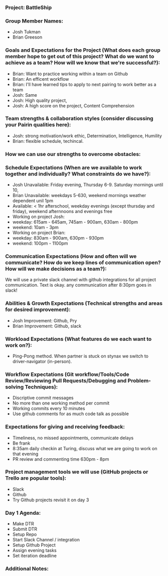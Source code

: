 ### Project: BattleShip

### Group Member Names:
 * Josh Tukman
 * Brian Greeson

### Goals and Expectations for the Project (What does each group member hope to get out of this project? What do we want to achieve as a team? How will we know that we're successful?):
 - Brian: Want to practice working within a team on Github
 - Brian: An efficent workflow
 - Brian: I'll have learned tips to apply to next pairing to work better as a team
 - Josh: Same
 - Josh: High quality project,
 - Josh: A high score on the project, Content Comprehension

### Team strengths & collaboration styles (consider discussing your Pairin qualities here):
 - Josh: strong motivation/work ethic, Determination, Intelligence, Humility
 - Brian: flexible schedule, techincal.

### How we can use our strengths to overcome obstacles:


### Schedule Expectations (When are we available to work together and individually? What constraints do we have?):
 - Josh Unavailable: Friday evening, Thursday 6-9. Saturday mornings until 10,
 - Brian Unavailable: weekdays 5-630, weekend mornings weather dependent unil 1pm
 - Available: < 1hr afterschool, weekday evenings (except thursday and friday), weekend afternnoons and evenings free
 - Working on project Josh:
  - weekday: 615am - 645am, 745am - 900am, 630am - 800pm
  - weekend: 10am - 3pm
 - Working on project Brian:
  - weekday: 830am - 900am, 630pm - 930pm
  - weekend: 100pm - 1100pm

### Communication Expectations (How and often will we communicate? How do we keep lines of communication open? How will we make decisions as a team?):
 We will use a private slack channel with github integrations for all project communication. Text is okay. any communication after 8:30pm goes in slack!

### Abilities & Growth Expectations (Technical strengths and areas for desired improvement):
 - Josh Improvement: Github, Pry
 - Brian Improvement: Github, slack

### Workload Expectations (What features do we each want to work on?):
 - Ping-Pong method. When partner is stuck on stynax we switch to driver-navigator (in-person).

### Workflow Expectations (Git workflow/Tools/Code Review/Reviewing Pull Requests/Debugging and Problem-solving Techniques):
 - Discriptive commit messages
 - No more than one working method per commit
 - Working commits every 10 minutes
 - Use github comments for as much code talk as possible

### Expectations for giving and receiving feedback:
 - Timeliness, no missed appointments, communicate delays
 - Be frank
 - 8:35am daily checkin at Turing, discuss what we are going to work on that evening  
 - PR review and commenting time 630pm - 8pm

### Project management tools we will use (GitHub projects or Trello are popular tools):
- Slack
- Github
- Try Github projects revisit it on day 3

### Day 1 Agenda:
  - Make DTR
  - Submit DTR
  - Setup Repo
  - Start Slack Channel / integration
  - Setup Github Project
  - Assign evening tasks
  - Set iteration deadline

### Additional Notes:
